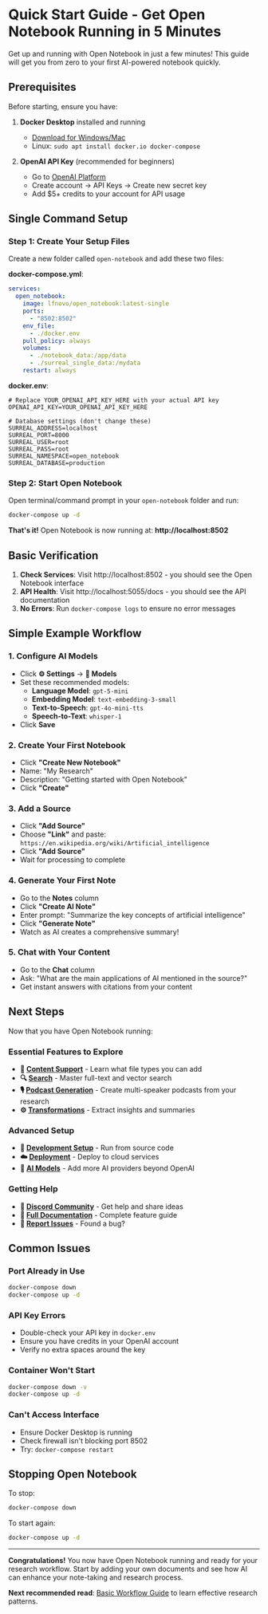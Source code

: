 # Quick Start Guide - Get Open Notebook Running in 5 Minutes

Get up and running with Open Notebook in just a few minutes! This guide will get you from zero to your first AI-powered notebook quickly.

## Prerequisites

Before starting, ensure you have:

1. **Docker Desktop** installed and running
   - [Download for Windows/Mac](https://www.docker.com/products/docker-desktop/)
   - Linux: `sudo apt install docker.io docker-compose`

2. **OpenAI API Key** (recommended for beginners)
   - Go to [OpenAI Platform](https://platform.openai.com/)
   - Create account → API Keys → Create new secret key
   - Add $5+ credits to your account for API usage

## Single Command Setup

### Step 1: Create Your Setup Files

Create a new folder called `open-notebook` and add these two files:

**docker-compose.yml**:
```yaml
services:
  open_notebook:
    image: lfnovo/open_notebook:latest-single
    ports:
      - "8502:8502"
    env_file:
      - ./docker.env
    pull_policy: always
    volumes:
      - ./notebook_data:/app/data
      - ./surreal_single_data:/mydata
    restart: always
```

**docker.env**:
```env
# Replace YOUR_OPENAI_API_KEY_HERE with your actual API key
OPENAI_API_KEY=YOUR_OPENAI_API_KEY_HERE

# Database settings (don't change these)
SURREAL_ADDRESS=localhost
SURREAL_PORT=8000
SURREAL_USER=root
SURREAL_PASS=root
SURREAL_NAMESPACE=open_notebook
SURREAL_DATABASE=production
```

### Step 2: Start Open Notebook

Open terminal/command prompt in your `open-notebook` folder and run:

```bash
docker-compose up -d
```

**That's it!** Open Notebook is now running at: **http://localhost:8502**

## Basic Verification

1. **Check Services**: Visit http://localhost:8502 - you should see the Open Notebook interface
2. **API Health**: Visit http://localhost:5055/docs - you should see the API documentation
3. **No Errors**: Run `docker-compose logs` to ensure no error messages

## Simple Example Workflow

### 1. Configure AI Models
- Click **⚙️ Settings** → **🤖 Models**
- Set these recommended models:
  - **Language Model**: `gpt-5-mini`
  - **Embedding Model**: `text-embedding-3-small`
  - **Text-to-Speech**: `gpt-4o-mini-tts`
  - **Speech-to-Text**: `whisper-1`
- Click **Save**

### 2. Create Your First Notebook
- Click **"Create New Notebook"**
- Name: "My Research"
- Description: "Getting started with Open Notebook"
- Click **"Create"**

### 3. Add a Source
- Click **"Add Source"**
- Choose **"Link"** and paste: `https://en.wikipedia.org/wiki/Artificial_intelligence`
- Click **"Add Source"**
- Wait for processing to complete

### 4. Generate Your First Note
- Go to the **Notes** column
- Click **"Create AI Note"**
- Enter prompt: "Summarize the key concepts of artificial intelligence"
- Click **"Generate Note"**
- Watch as AI creates a comprehensive summary!

### 5. Chat with Your Content
- Go to the **Chat** column
- Ask: "What are the main applications of AI mentioned in the source?"
- Get instant answers with citations from your content

## Next Steps

Now that you have Open Notebook running:

### Essential Features to Explore
- **📁 [Content Support](../content-support.md)** - Learn what file types you can add
- **🔍 [Search](../search.md)** - Master full-text and vector search
- **🎙️ [Podcast Generation](../features/podcasts.md)** - Create multi-speaker podcasts from your research
- **⚙️ [Transformations](../features/transformations.md)** - Extract insights and summaries

### Advanced Setup
- **🔧 [Development Setup](../development/)** - Run from source code
- **☁️ [Deployment](../deployment/)** - Deploy to cloud services
- **🤖 [AI Models](../features/ai-models.md)** - Add more AI providers beyond OpenAI

### Getting Help
- **💬 [Discord Community](https://discord.gg/37XJPXfz2w)** - Get help and share ideas
- **📖 [Full Documentation](../user-guide/)** - Complete feature guide
- **🐛 [Report Issues](https://github.com/lfnovo/open-notebook/issues)** - Found a bug?

## Common Issues

### Port Already in Use
```bash
docker-compose down
docker-compose up -d
```

### API Key Errors
- Double-check your API key in `docker.env`
- Ensure you have credits in your OpenAI account
- Verify no extra spaces around the key

### Container Won't Start
```bash
docker-compose down -v
docker-compose up -d
```

### Can't Access Interface
- Ensure Docker Desktop is running
- Check firewall isn't blocking port 8502
- Try: `docker-compose restart`

## Stopping Open Notebook

To stop:
```bash
docker-compose down
```

To start again:
```bash
docker-compose up -d
```

---

**Congratulations!** You now have Open Notebook running and ready for your research workflow. Start by adding your own documents and see how AI can enhance your note-taking and research process.

**Next recommended read**: [Basic Workflow Guide](../basic-workflow.md) to learn effective research patterns.